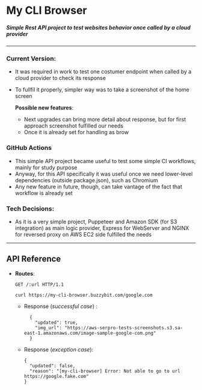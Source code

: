 # My CLI Browser

##### _Simple Rest API project to test websites behavior once called by a cloud provider_ 
---
### Current Version:
* It was required in work to test one costumer endpoint when called by a cloud provider to check its response
* To fullfil it properly, simpler way was to take a screenshot of the home screen

  **Possible new features**:

  * Next upgrades can bring more detail about response, but for first approach screenshot fulfilled our needs
  * Once it is already set for handling as brow

### GitHub Actions
* This simple API project became useful to test some simple CI workflows, mainly for study purpose
* Anyway, for this API specifically it was useful once we need lower-level dependencies (outside package.json), such as Chromium
* Any new feature in future, though, can take vantage of the fact that workflow is already set

### Tech Decisions:
* As it is a very simple project, Puppeteer and Amazon SDK (for S3 integration) as main logic provider, Express for WebServer and NGINX for reversed proxy on AWS EC2 side fulfilled the needs
--- 
## API Reference
  * **Routes**:

    ```
    GET /:url HTTP/1.1

    curl https://my-cli-browser.buzzybit.com/google.com
    ```
    * Response (*successful case*) :
      ```(json)
        {
          "updated": true,
          "img_url": "https://aws-serpro-tests-screenshots.s3.sa-east-1.amazonaws.com/image-sample-google-com.png"
        }
      ```
    * Response (*exception case*):
      ```
      {
        "updated": false,
        "reason": "[my-cli-browser] Error: Not able to go to url https://google.fake.com"
      }
      ```  